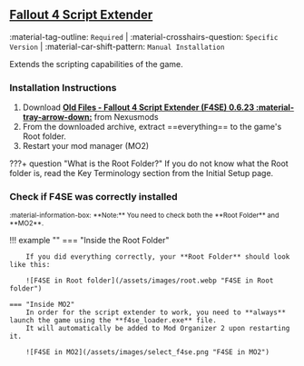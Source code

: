 ## [Fallout 4 Script Extender](https://www.nexusmods.com/fallout4/mods/42147)
:material-tag-outline: `Required` | 
:material-crosshairs-question: `Specific Version` | 
:material-car-shift-pattern: `Manual Installation`

Extends the scripting capabilities of the game.

### Installation Instructions
1. Download **[Old Files - Fallout 4 Script Extender (F4SE) 0.6.23 :material-tray-arrow-down:](https://www.nexusmods.com/fallout4/mods/42147?tab=files&file_id=253313)** from Nexusmods
2. From the downloaded archive, extract ==everything== to the game's Root folder.
3. Restart your mod manager (MO2)
    

???+ question "What is the Root Folder?"
    If you do not know what the Root folder is, read the Key Terminology section from the Initial Setup page.

### Check if F4SE was correctly installed
<small>
:material-information-box:
**Note:** You need to check both the **Root Folder** and **MO2**.
</small>

!!! example ""
    === "Inside the Root Folder"

        If you did everything correctly, your **Root Folder** should look like this:

        ![F4SE in Root folder](/assets/images/root.webp "F4SE in Root folder")

    === "Inside MO2"
        In order for the script extender to work, you need to **always** launch the game using the **f4se_loader.exe** file. 
        It will automatically be added to Mod Organizer 2 upon restarting it.   

        ![F4SE in MO2](/assets/images/select_f4se.png "F4SE in MO2")

